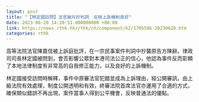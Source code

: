 ```yaml
---
layout: post
title: "【林定國訪問】法官被斥抄判詞　反映上訴機制良好"
date: 2023-06-20 14:20:51.000000000 +08:00
link: https://news.rthk.hk/rthk/ch/component/k2/1705586-20230620.htm
categories: rthk
---
```


高等法院法官陳嘉信被上訴庭批評，在一宗民事案件判詞中抄襲原告方陳辭。律政司司長林定國被問到，會否影響公眾對本港司法公正的信心，他認為事件反而彰顯了本地法律制度有非常高的自我修正能力，以及良好的上訴機制。

林定國接受訪問時解釋，事件中原審法官犯錯並成為上訴理由，經公開審訊，由上級法院有效處理，制度公開透明和有效，終審法院首席法官亦運用了合適的方式，確保類似錯誤不再出現，案件當事人得到公平機會，反映普通法的優點。
